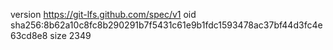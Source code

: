 version https://git-lfs.github.com/spec/v1
oid sha256:8b62a10c8fc8b290291b7f5431c61e9b1fdc1593478ac37bf44d3fc4e63cd8e8
size 2349
